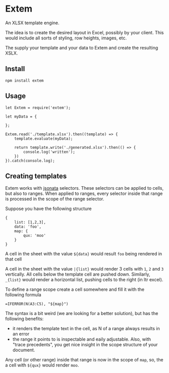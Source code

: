# Extem

An XLSX template engine. 

The idea is to create the desired layout in Excel, possibly by your client. This would include all sorts of styling, row heights, images, etc.

The supply your template and your data to Extem and create the resulting XSLX.

## Install

    npm install extem

## Usage

    let Extem = require('extem');

    let myData = {

    };

    Extem.read('./template.xlsx').then((template) => {
        template.evaluate(myData);

        return template.write('./generated.xlsx').then(() => {
            console.log('written');
        })
    }).catch(console.log);

## Creating templates

Extem works with [jsonata](http://jsonata.org/) selectors. These selectors can be applied to cells, but also to ranges. When applied to ranges, every selector inside that range is processed in the scope of the range selector.

Suppose you have the following structure

    {
        list: [1,2,3],
        data: 'foo',
        map: {
            qux: 'moo'
        }
    }

A cell in the sheet with the value `${data}` would result `foo` being rendered in that cell

A cell in the sheet with the value `|{list}` would render 3 cells with `1`, `2` and `3` vertically. All cells below the template cell are pushed down. Similarly, `_{list}` would render a horizontal list, pushing cells to the right (in ltr excel). 

To define a range scope create a cell somewhere and fill it with the following formula

    =IFERROR(N(A3:C5), "${map}")

The syntax is a bit weird (we are looking for a better solution), but has the following benefits:

- it renders the template text in the cell, as N of a range always results in an error
- the range it points to is inspectable and eaily adjustable. Also, with "trace precedents", you get nice insight in the scope structure of your document.

Any cell (or other range) inside that range is now in the scope of `map`, so, the a cell with `${qux}` would render `moo`.
